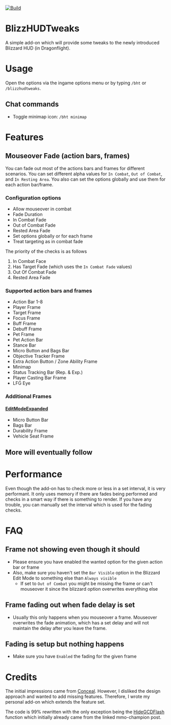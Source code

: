[![Build](https://github.com/PhenomDevel/BlizzHUDTweaks/actions/workflows/build.yml/badge.svg)](https://github.com/PhenomDevel/BlizzHUDTweaks/actions/workflows/build.yml)

# BlizzHUDTweaks
A simple add-on which will provide some tweaks to the newly introduced Blizzard HUD (in Dragonflight).

# Usage
Open the options via the ingame options menu or by typing `/bht` or `/blizzhudtweaks`.

## Chat commands
- Toggle minimap icon: `/bht minimap`

# Features
## Mouseover Fade (action bars, frames)
You can fade out most of the actions bars and frames for different scenarios. You can set different alpha values for `In Combat`, `Out of Combat`, and `In Resting Area`. You also can set the options globally and use them for each action bar/frame.

### Configuration options
- Allow mouseover in combat
- Fade Duration
- In Combat Fade
- Out of Combat Fade
- Rested Area Fade
- Set options globally or for each frame
- Treat targeting as in combat fade

The priority of the checks is as follows
1. In Combat Face
2. Has Target Fade (which uses the `In Combat Fade` values)
3. Out Of Combat Fade
4. Rested Area Fade

### Supported action bars and frames
- Action Bar 1-8
- Player Frame
- Target Frame
- Focus Frame
- Buff Frame
- Debuff Frame
- Pet Frame
- Pet Action Bar
- Stance Bar
- Micro Button and Bags Bar
- Objective Tracker Frame
- Extra Action Button / Zone Ability Frame
- Minimap
- Status Tracking Bar (Rep. & Exp.)
- Player Casting Bar Frame
- LFG Eye

### Additional Frames
#### [EditModeExpanded](https://www.curseforge.com/wow/addons/edit-mode-expanded)
- Micro Button Bar
- Bags Bar
- Durability Frame
- Vehicle Seat Frame

## More will eventually follow
# Performance
Even though the add-on has to check more or less in a set interval, it is very performant. It only uses memory if there are fades being performed and checks in a smart way if there is something to render. If you have any trouble, you can manually set the interval which is used for the fading checks.

# FAQ
## Frame not showing even though it should
- Please ensure you have enabled the wanted option for the given action bar or frame
- Also, make sure you haven't set the `Bar Visible` option in the Blizzard Edit Mode to something else than `Always visible`
  - If set to `Out of Combat` you might be missing the frame or can't mouseover it since the blizzard option overwrites everything else
## Frame fading out when fade delay is set
- Usually this only happens when you mouseover a frame. Mouseover overwrites the fade animation, which has a set delay and will not maintain the delay after you leave the frame.
## Fading is setup but nothing happens
- Make sure you have `Enabled` the fading for the given frame

# Credits
The initial impressions came from [Conceal](https://www.curseforge.com/wow/addons/conceal). However, I disliked the design approach and wanted to add missing features. Therefore, I wrote my personal add-on which extends the feature set.

The code is 99% rewritten with the only exception being the [HideGCDFlash](https://www.mmo-champion.com/threads/2414999-How-do-I-disable-the-GCD-flash-on-my-bars) function which initially already came from the linked mmo-champion post.